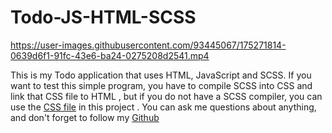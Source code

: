 # Todo-JS-HTML-SCSS


https://user-images.githubusercontent.com/93445067/175271814-0639d6f1-91fc-43e6-ba24-0275208d2541.mp4


This is my Todo application that uses HTML, JavaScript and SCSS.
If you want to test this simple program, you have to compile SCSS into CSS and link that CSS file to HTML , but if you do not have a SCSS compiler, you can use the [CSS file](https://github.com/parhamzare701/Todo-JS-HTML-SCSS-/blob/master/Desktop/Todo/style.css) in this project .
You can ask me questions about anything,
and don't forget to follow my [Github](https://github.com/parhamzare701)
